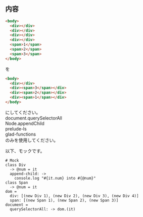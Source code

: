 ## 内容
```html
<body>
  <div></div>
  <div></div>
  <div></div>
  <div></div>
  <span>1</span>
  <span>2</span>
  <span>3</span>
</body>
```
を
```html
<body>
  <div></div>
  <div><span>3</span></div>
  <div><span>2</span></div>
  <div><span>1</span></div>
</body>
```
にしてください。  
document.querySelectorAll  
Node.appendChild  
prelude-ls  
glad-functions  
のみを使用してください。  
  
以下、モックです。
```livescript
# Mock
class Div
  -> @num = it
  append-child: ->
    console.log "#{it.num} into #{@num}"
class Span
  -> @num = it
dom =
  div: [(new Div 1), (new Div 2), (new Div 3), (new Div 4)]
  span: [(new Span 1), (new Span 2), (new Span 3)]
document =
  querySelectorAll: -> dom.(it)
```
